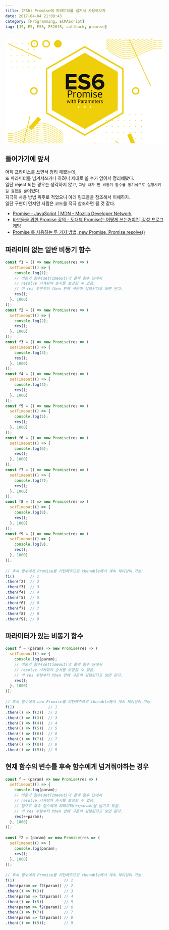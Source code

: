 ```yaml
---
title: (ES6) Promise에 파라미터를 넘겨서 사용해보자
date: 2017-04-04 21:09:43
category: [Programming, ECMAScript]
tag: [JS, ES, ES6, ES2015, callback, promise]
---
```

![](/images/js-promise-param/thumb.png)

## 들어가기에 앞서
어제 프라미스를 쓰면서 정리 해봤는데,  
또 파라미터를 넘겨서쓰거나 하려니 제대로 쓸 수가 없어서 정리해봤다.  
일단 reject 되는 경우는 생각하지 않고, `그냥 내가 짠 비동기 함수를 동기식으로 실행시키길 원했을 뿐`이었다.   
지극히 사용 방법 위주로 적었으니 아래 링크들을 참조해서 이해하자.  
일단 구현이 먼저인 사람은 코드를 적극 참조하면 될 것 같다.  
* [Promise - JavaScript | MDN - Mozilla Developer Network](https://developer.mozilla.org/ko/docs/Web/JavaScript/Reference/Global_Objects/Promise)  
* [바보들을 위한 Promise 강의 - 도대체 Promise는 어떻게 쓰는거야? | 감성 프로그래밍](http://programmingsummaries.tistory.com/325)  
* [Promise 를 사용하는 두 가지 방법, new Promise, Promise.resolve()](http://han41858.tistory.com/11)

## 파라미터 없는 일반 비동기 함수
```javascript
const f1 = () => new Promise(res => (
  setTimeout(() => {
    console.log(1);
    // 비동기 함수(setTimeout)의 콜백 함수 안에서
    // resolve 시켜줘야 순서를 보장할 수 있음.
    // 이 res 부분부터 then 안에 구문이 실행된다고 보면 된다.
    res();
  }, 1000)
));
const f2 = () => new Promise(res => (
  setTimeout(() => {
    console.log(2);
    res();
  }, 1000)
));
const f3 = () => new Promise(res => (
  setTimeout(() => {
    console.log(3);
    res();
  }, 1000)
));
const f4 = () => new Promise(res => (
  setTimeout(() => {
    console.log(4);
    res();
  }, 1000)
));
const f5 = () => new Promise(res => (
  setTimeout(() => {
    console.log(5);
    res();
  }, 1000)
));
const f6 = () => new Promise(res => (
  setTimeout(() => {
    console.log(6);
    res();
  }, 1000)
));
const f7 = () => new Promise(res => (
  setTimeout(() => {
    console.log(7);
    res();
  }, 1000)
));
const f8 = () => new Promise(res => (
  setTimeout(() => {
    console.log(8);
    res();
  }, 1000)
));
const f9 = () => new Promise(res => (
  setTimeout(() => {
    console.log(9);
    res();
  }, 1000)
));

// 후속 함수에게 Promise를 리턴해주므로 thenable해서 계속 체이닝이 가능.
f1()       // 1
.then(f2)  // 2
.then(f3)  // 3
.then(f4)  // 4
.then(f5)  // 5
.then(f6)  // 6
.then(f7)  // 7
.then(f8)  // 8
.then(f9); // 9
```

## 파라미터가 있는 비동기 함수
```javascript
const f = (param) => new Promise(res => (
  setTimeout(() => {
    console.log(param);
    // 비동기 함수(setTimeout)의 콜백 함수 안에서
    // resolve 시켜줘야 순서를 보장할 수 있음.
    // 이 res 부분부터 then 안에 구문이 실행된다고 보면 된다.
    res();
  }, 1000)
));

// 후속 함수에게 new Promise를 리턴해주므로 thenable해서 계속 체이닝이 가능.
f(1)               // 1
.then(() => f(2))  // 2
.then(() => f(3))  // 3
.then(() => f(4))  // 4
.then(() => f(5))  // 5
.then(() => f(6))  // 6
.then(() => f(7))  // 7
.then(() => f(8))  // 8
.then(() => f(9)); // 9
```

## 현재 함수의 변수를 후속 함수에게 넘겨줘야하는 경우
```javascript
const f = (param) => new Promise(res => (
  setTimeout(() => {
    console.log(param);
    // 비동기 함수(setTimeout)의 콜백 함수 안에서
    // resolve 시켜줘야 순서를 보장할 수 있음.
    // 덤으로 후속 함수에게 파라미터(++param)을 넘기고 있음.
    // 이 res 부분부터 then 안에 구문이 실행된다고 보면 된다.
    res(++param);
  }, 1000)
));

const f2 = (param) => new Promise(res => (
  setTimeout(() => {
    console.log(param);
    res();
  }, 1000)
));

// 후속 함수에게 Promise를 리턴해주므로 thenable해서 계속 체이닝이 가능.
f(1)                      // 1
.then(param => f2(param)) // 2
.then(() => f(3))         // 3
.then(param => f2(param)) // 4
.then(() => f(5))         // 5
.then(param => f2(param)) // 6
.then(() => f(7))         // 7
.then(param => f2(param)) // 8
.then(() => f(9));        // 9
```